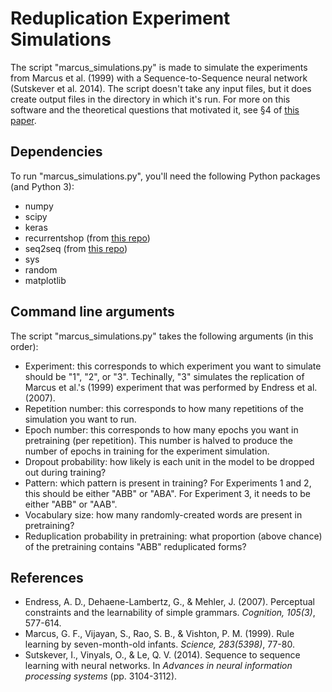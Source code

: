 # Reduplication Experiment Simulations

The script "marcus_simulations.py" is made to simulate the experiments from Marcus et al. (1999) with a Sequence-to-Sequence neural network (Sutskever et al. 2014). The script doesn't take any input files, but it does create output files in the directory in which it's run. For more on this software and the theoretical questions that motivated it, see §4 of [this paper](https://works.bepress.com/joe_pater/38/).

## Dependencies

To run "marcus_simulations.py", you'll need the following Python packages (and Python 3):

* numpy
* scipy
* keras
* recurrentshop (from [this repo](https://github.com/farizrahman4u/recurrentshop))
* seq2seq (from [this repo](https://github.com/farizrahman4u/seq2seq))
* sys
* random
* matplotlib

## Command line arguments

The script "marcus_simulations.py" takes the following arguments (in this order):

* Experiment: this corresponds to which experiment you want to simulate should be "1", "2", or "3". Techinally, "3" simulates the replication of Marcus et al.'s (1999) experiment that was performed by Endress et al. (2007).
* Repetition number: this corresponds to how many repetitions of the simulation you want to run.
* Epoch number: this corresponds to how many epochs you want in pretraining (per repetition). This number is halved to produce the number of epochs in training for the experiment simulation.
* Dropout probability: how likely is each unit in the model to be dropped out during training?
* Pattern: which pattern is present in training? For Experiments 1 and 2, this should be either "ABB" or "ABA". For Experiment 3, it needs to be either "ABB" or "AAB". 
* Vocabulary size: how many randomly-created words are present in pretraining?
* Reduplication probability in pretraining: what proportion (above chance) of the pretraining contains "ABB" reduplicated forms?

## References
* Endress, A. D., Dehaene-Lambertz, G., & Mehler, J. (2007). Perceptual constraints and the learnability of simple grammars. *Cognition, 105(3)*, 577-614.
* Marcus, G. F., Vijayan, S., Rao, S. B., & Vishton, P. M. (1999). Rule learning by seven-month-old infants. *Science, 283(5398)*, 77-80.
* Sutskever, I., Vinyals, O., & Le, Q. V. (2014). Sequence to sequence learning with neural networks. In *Advances in neural information processing systems* (pp. 3104-3112).
